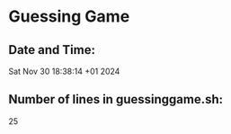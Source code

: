 # Guessing Game
## Date and Time: 
Sat Nov 30 18:38:14 +01 2024
## Number of lines in guessinggame.sh: 
25
